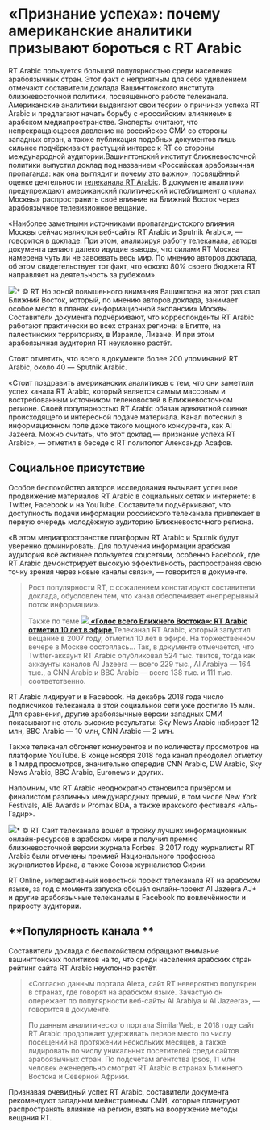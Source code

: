 «Признание успеха»: почему американские аналитики призывают бороться с RT Arabic
================================================================================

RT Arabic пользуется большой популярностью среди населения арабоязычных стран. Этот факт с неприятным для себя удивлением отмечают составители доклада Вашингтонского института ближневосточной политики, посвящённого работе телеканала. Американские аналитики выдвигают свои теории о причинах успеха RT Arabic и предлагают начать борьбу с «российским влиянием» в арабском медиапространстве. Эксперты считают, что непрекращающееся давление на российское СМИ со стороны западных стран, а также публикация подобных документов лишь сильнее подчёркивают растущий интерес к RT со стороны международной аудитории.Вашингтонский институт ближневосточной политики выпустил доклад под названием «Российская арабоязычная пропаганда: как она выглядит и почему это важно», посвящённый оценке деятельности [телеканала RT Arabic](https://russian.rt.com/press_releases/article/435066-rt-arabic-10-let). В документе аналитики предупреждают американский политический истеблишмент о «планах Москвы» распространить своё влияние на Ближний Восток через арабоязычное телевизионное вещание.

«Наиболее заметными источниками пропагандистского влияния Москвы сейчас являются веб-сайты RT Arabic и Sputnik Arabic», — говорится в докладе. При этом, анализируя работу телеканала, авторы документа делают далеко идущие выводы, что силами RT Москва намерена чуть ли не завоевать весь мир. По мнению авторов доклада, об этом свидетельствует тот факт, что «около 80% своего бюджета RT направляет на деятельность за рубежом».

![](https://cdni.rt.com/russian/images/2018.12/original/5c1e4c28183561dc578b458c.jpg)*  © RT 
Но зоной повышенного внимания Вашингтона на этот раз стал Ближний Восток, который, по мнению авторов доклада, занимает особое место в планах «информационной экспансии» Москвы. Составители документа подчёркивают, что корреспонденты RT Arabic работают практически во всех странах региона: в Египте, на палестинских территориях, в Израиле, Ливане. И при этом арабоязычная аудитория RT неуклонно растёт.

Стоит отметить, что всего в документе более 200 упоминаний RT Arabic, около 40 — Sputnik Arabic.

«Стоит поздравить американских аналитиков с тем, что они заметили успех канала RT Arabic, который является самым массовым и востребованным источником теленовостей в Ближневосточном регионе. Своей популярностью RT Arabic обязан адекватной оценке происходящего и интересной подаче материала. Канал потеснил в информационном поле даже такого мощного конкурента, как Al Jazeera. Можно считать, что этот доклад — признание успеха RT Arabic», — отметил в беседе с RT политолог Александр Асафов.

**Социальное присутствие**
--------------------------

Особое беспокойство авторов исследования вызывает успешное продвижение материалов RT Arabic в социальных сетях и интернете: в Twitter, Facebook и на YouTube. Составители подчёркивают, что доступность подачи информации российского телеканала привлекает в первую очередь молодёжную аудиторию Ближневосточного региона.

«В этом медиапространстве платформы RT Arabic и Sputnik будут уверенно доминировать. Для получения информации арабская аудитория всё активнее пользуется соцсетями, особенно Facebook, где RT Arabic демонстрирует высокую эффективность, распространяя свою точку зрения через новые каналы связи», — говорится в документе.


> Рост популярности RT, с сожалением констатируют составители доклада, обусловлен тем, что канал обеспечивает «непрерывный поток информации». 
> 
>   Также по теме [![](https://cdni.rt.com/russian/images/2017.09/thumbnail/59ceabef370f2cc17e8b4569.jpg)](https://russian.rt.com/press_releases/article/435066-rt-arabic-10-let)**[ «Голос всего Ближнего Востока»: RT Arabic отметил 10 лет в эфире ](https://russian.rt.com/press_releases/article/435066-rt-arabic-10-let)** Телеканал RT Arabic, который запустил вещание в 2007 году, отметил 10 лет в эфире. На торжественном вечере в Москве состоялась... Так, в документе отмечается, что Twitter-аккаунт RT Arabic опубликовал 524 тыс. твитов, тогда как аккаунты каналов Al Jazeera — всего 229 тыс., Al Arabiya — 164 тыс., а CNN Arabic и BBC Arabic — всего 138 тыс. и 111 тыс. соответственно.

RT Arabic лидирует и в Facebook. На декабрь 2018 года число подписчиков телеканала в этой социальной сети уже достигло 15 млн. Для сравнения, другие арабоязычные версии западных СМИ показывают не столь высокие результаты: Sky News Arabic набирает 12 млн, BBC Arabic — 10 млн, CNN Arabic — 2 млн.

Также телеканал обгоняет конкурентов и по количеству просмотров на платформе YouTube. В конце ноября 2018 года канал преодолел отметку в 1 млрд просмотров, значительно опередив CNN Arabic, DW Arabic, Sky News Arabic, BBC Arabic, Euronews и других.

Напомним, что RT Arabic неоднократно становился призёром и финалистом различных международных премий, в том числе New York Festivals, AIB Awards и Promax BDA, а также иракского фестиваля «Аль-Гадир».

![](https://cdni.rt.com/russian/images/2018.12/original/5c1e4c29183561dc578b458d.jpg)*  © RT 
Сайт телеканала вошёл в тройку лучших информационных онлайн-ресурсов в арабском мире и получил премию ближневосточной версии журнала Forbes. В 2017 году журналисты RT Arabic были отмечены премией Национального профсоюза журналистов Ирака, а также Союза журналистов Сирии.

RT Online, интерактивный новостной проект телеканала RT на арабском языке, за год с момента запуска обошёл онлайн-проект Al Jazeera AJ+ и другие арабоязычные телеканалы в Facebook по вовлечённости и приросту аудитории.

**Популярность канала **
------------------------

Составители доклада с беспокойством обращают внимание вашингтонских политиков на то, что среди населения арабских стран рейтинг сайта RT Arabic неуклонно растёт. 


> «Согласно данным портала Alexa, сайт RT невероятно популярен в странах, где говорят на арабском языке. Зачастую он опережает по популярности веб-сайты Al Arabiya и Al Jazeera», — говорится в документе.
> 
> По данным аналитического портала SimilarWeb, в 2018 году сайт RT Arabic продолжает удерживать первое место по числу посещений на протяжении нескольких месяцев, а также лидировать по числу уникальных посетителей среди сайтов арабоязычных стран. По подсчётам агентства Ipsos, 11 млн человек еженедельно смотрят RT Arabic в странах Ближнего Востока и Северной Африки.

Признавая очевидный успех RT Arabic, составители документа рекомендуют западным мейнстримным СМИ, которые планируют распространять влияние на регион, взять на вооружение методы вещания RT.

